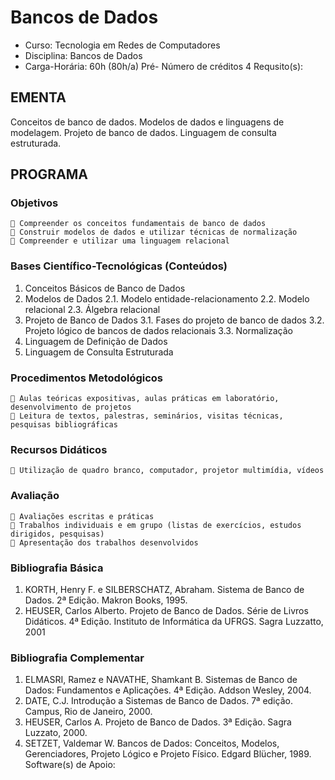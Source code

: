 # Bancos de Dados 

* Curso: Tecnologia em Redes de Computadores
* Disciplina: Bancos de Dados                                              
* Carga-Horária: 60h (80h/a)
          Pré-
                                                                       Número de créditos 4
   Requsito(s):

## EMENTA
Conceitos de banco de dados. Modelos de dados e linguagens de modelagem. Projeto de banco de
dados.
Linguagem de consulta estruturada.

## PROGRAMA
### Objetivos
     Compreender os conceitos fundamentais de banco de dados
     Construir modelos de dados e utilizar técnicas de normalização
     Compreender e utilizar uma linguagem relacional
### Bases Científico-Tecnológicas (Conteúdos)
1. Conceitos Básicos de Banco de Dados
2. Modelos de Dados
2.1. Modelo entidade-relacionamento
2.2. Modelo relacional
2.3. Álgebra relacional
3. Projeto de Banco de Dados
3.1. Fases do projeto de banco de dados
3.2. Projeto lógico de bancos de dados relacionais
3.3. Normalização
4. Linguagem de Definição de Dados
5. Linguagem de Consulta Estruturada
### Procedimentos Metodológicos
     Aulas teóricas expositivas, aulas práticas em laboratório, desenvolvimento de projetos
     Leitura de textos, palestras, seminários, visitas técnicas, pesquisas bibliográficas
### Recursos Didáticos
     Utilização de quadro branco, computador, projetor multimídia, vídeos
### Avaliação
     Avaliações escritas e práticas
     Trabalhos individuais e em grupo (listas de exercícios, estudos dirigidos, pesquisas)
     Apresentação dos trabalhos desenvolvidos
### Bibliografia Básica
1. KORTH, Henry F. e SILBERSCHATZ, Abraham. Sistema de Banco de Dados. 2ª Edição. Makron
Books, 1995.
2. HEUSER, Carlos Alberto. Projeto de Banco de Dados. Série de Livros Didáticos. 4ª Edição. Instituto
de Informática da UFRGS. Sagra Luzzatto, 2001
### Bibliografia Complementar
1. ELMASRI, Ramez e NAVATHE, Shamkant B. Sistemas de Banco de Dados: Fundamentos e
Aplicações. 4ª Edição. Addson Wesley, 2004.
2. DATE, C.J. Introdução a Sistemas de Banco de Dados. 7ª edição. Campus, Rio de Janeiro, 2000.
3. HEUSER, Carlos A. Projeto de Banco de Dados. 3ª Edição. Sagra Luzzato, 2000.
4. SETZET, Valdemar W. Bancos de Dados: Conceitos, Modelos, Gerenciadores, Projeto Lógico e
Projeto Físico. Edgard Blücher, 1989.
                                         Software(s) de Apoio: